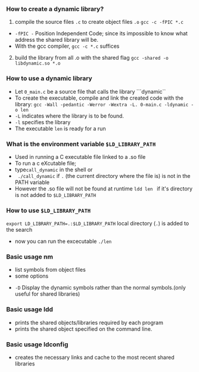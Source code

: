 
### How to create a dynamic library?
1. compile the source files ```.c``` to  create object files ```.o```
```gcc -c -fPIC *.c```
 - ```-fPIC -``` Position Independent Code; since its impossible to know what address the shared library will be.
 - With the gcc compiler, ```gcc -c *.c``` suffices

2. build the library from all .o with the shared flag
```gcc -shared -o libdynamic.so *.o```

### How to use a dynamic library
* Let ```0_main.c``` be a source file that calls the library  ```dynamic``
* To create the executable, compile and link the created code with the library:
```gcc -Wall -pedantic -Werror -Wextra -L. 0-main.c -ldynamic -o len```
 * ```-L``` indicates where the library is to be found.
 * ```-l``` specifies the library
* The executable ```len``` is ready for a run 


### What is the environment variable ```$LD_LIBRARY_PATH```
* Used in running a C executable file linked to a .so file
* To run a c eXcutable file; 
 * type```call_dynamic``` in the shell or
 * ``` ./call_dynamic``` if  ```.``` (the current directory where the file is) is not in the PATH variable
* However the .so file will not be found at runtime ```ldd len ``` if it's directory is not added to ```$LD_LIBRARY_PATH```

### How to use ```$LD_LIBRARY_PATH```
```export LD_LIBRARY_PATH=.:$LD_LIBRARY_PATH```
local directory (```.```) is added to the search
* now you can run the excecutable
```./len```


### Basic usage nm
* list symbols from object files
* some options
 - ```-D``` Display the dynamic symbols rather than the normal symbols.(only useful for shared libraries)

### Basic usage ldd
* prints the shared objects/libraries required by each program
* prints the shared object specified on the command line.

### Basic usage ldconfig
* creates the necessary links and cache to the most recent shared libraries
